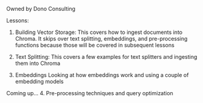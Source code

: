 Owned by Dono Consulting


Lessons:

1. Building Vector Storage:
This covers how to ingest documents into Chroma. It skips over text splitting, embeddings, and pre-processing functions because those will be covered in subsequent lessons

2. Text Splitting:
This covers a few examples for text splitters and ingesting them into Chroma

3. Embeddings
Looking at how embeddings work and using a couple of embedding models

Coming up...
4. Pre-processing techniques and query optimization
